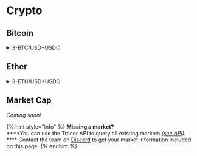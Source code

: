 # Crypto

## Bitcoin

<details>

<summary>3-BTC/USD+USDC</summary>

__:link: _Open in pools.tracer.finance_

**Deployment** **Information**

* Deployed by: `0x`
* Deployment date: `2022-05-16`
* Transaction: `0x`

**Pricing Data**

* Price feed: `BTC/USD`
* Data manipulations: `8hr SMA`
* Tracer Index Feed address: `0x`
* Leverage (sigmoid): `3`

**Settlement Asset**

* Settlement asset: `USDC`
* Settlement asset address: `0x`
* Settlement Ether oracle: `0x`

**Fees**

* Mint fee: `undefined%`
* Management fee: `undefined% per annum`
* Burn fee: `None`
* Primary/Secondary Fee Split: `100%/0%`
* Primary Fee Receiver: `0x`
* Secondary Fee Receiver: `undefined`

**Pool Tokens**

* Long token
  * Token name: `undefined`
  * Token address: `0x`
  * Observations: `N/A`

<!---->

* Short token
  * Token name: `undefined`
  * Token address: `0x`
  * Observations: `N/A`

**Pool Information**

* Rebalance frequency: `8 hours`
* Front-running interval: `x minutes`
* Pool Owner address: `0x`
* Leveraged Pool address: `0x`
* Pool Committer address: `0x`
* Invariant Check address: `0x`

**Secondary market (Balancer)**

* Pool address: `0x`
* Balancer Pool token: `0x`
* Balancer LP Farm Contract: `0x`

**Notes**

* N/A

</details>

## Ether

<details>

<summary>3-ETH/USD+USDC</summary>

__:link: _Open in pools.tracer.finance_

**Deployment** **Information**

* Deployed by: `0x`
* Deployment date: `2022-05-16`
* Transaction: `0x`

**Pricing Data**

* Price feed: `ETH/USD`
* Data manipulations: `8hr SMA`
* Tracer Index Feed address: `0x`
* Leverage (sigmoid): `3`

**Settlement Asset**

* Settlement asset: `USDC`
* Settlement asset address: `0x`
* Settlement Ether oracle: `0x`

**Fees**

* Mint fee: `undefined%`
* Management fee: `undefined% per annum`
* Burn fee: `None`
* Primary/Secondary Fee Split: `100%/0%`
* Primary Fee Receiver: `0x`
* Secondary Fee Receiver: `undefined`

**Pool Tokens**

* Long token
  * Token name: `undefined`
  * Token address: `0x`
  * Observations: `N/A`

<!---->

* Short token
  * Token name: `undefined`
  * Token address: `0x`
  * Observations: `N/A`

**Pool Information**

* Rebalance frequency: `8 hour`
* Front-running interval: `x minutes`
* Pool Owner address: `0x`
* Leveraged Pool address: `0x`
* Pool Committer address: `0x`
* Invariant Check address: `0x`

**Secondary market (Balancer)**

* Pool address: `0x`
* Balancer Pool token: `0x`
* Balancer LP Farm Contract: `0x`

**Notes**

* N/A

</details>

## Market Cap

_Coming soon!_

{% hint style="info" %}
**Missing a market?**\
****You can use the Tracer API to query all existing markets [_(see API)_](https://api.tracer.finance/docs/#/). **** Contact the team on [Discord](https://discord.gg/TracerDAO) to get your market information included on this page.
{% endhint %}
